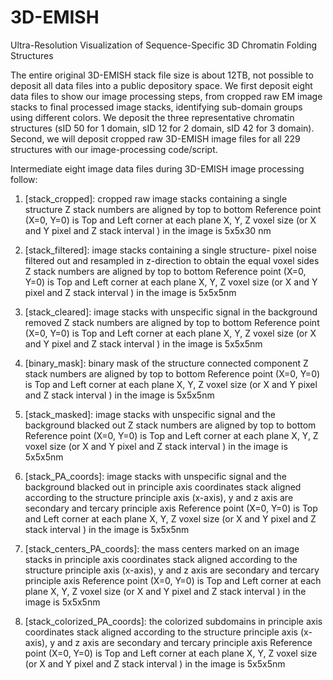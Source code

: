 # 3D-EMISH
Ultra-Resolution Visualization of Sequence-Specific 3D Chromatin Folding Structures

The entire original 3D-EMISH stack file size is about 12TB, not possible to deposit all data files into a public depository space. We first deposit eight data files to show our image processing steps, from cropped raw EM image stacks to final processed image stacks, identifying sub-domain groups using different colors. We deposit the three representative chromatin structures (sID 50 for 1 domain, sID 12 for 2 domain, sID 42 for 3 domain). Second, we will deposit cropped raw 3D-EMISH image files for all 229 structures with our image-processing code/script.  

Intermediate eight image data files during 3D-EMISH image processing follow:

1. [stack_cropped]: cropped raw image stacks containing a single structure
   Z stack numbers are aligned by top to bottom
   Reference point (X=0, Y=0) is Top and Left corner at each plane
   X, Y, Z voxel size (or X and Y pixel and Z stack interval ) in the image is 5x5x30 nm

2. [stack_filtered]: image stacks containing a single structure- pixel noise filtered out and resampled in z-direction to obtain the equal voxel sides
   Z stack numbers are aligned by top to bottom
   Reference point (X=0, Y=0) is Top and Left corner at each plane
   X, Y, Z voxel size (or X and Y pixel and Z stack interval ) in the image is 5x5x5nm

3. [stack_cleared]: image stacks with unspecific signal in the background removed
   Z stack numbers are aligned by top to bottom
   Reference point (X=0, Y=0) is Top and Left corner at each plane
   X, Y, Z voxel size (or X and Y pixel and Z stack interval ) in the image is 5x5x5nm

4. [binary_mask]: binary mask of the structure connected component 
   Z stack numbers are aligned by top to bottom
   Reference point (X=0, Y=0) is Top and Left corner at each plane
   X, Y, Z voxel size (or X and Y pixel and Z stack interval ) in the image is 5x5x5nm

5. [stack_masked]: image stacks with unspecific signal and the background blacked out
   Z stack numbers are aligned by top to bottom
   Reference point (X=0, Y=0) is Top and Left corner at each plane
   X, Y, Z voxel size (or X and Y pixel and Z stack interval ) in the image is 5x5x5nm

6. [stack_PA_coords]: image stacks with unspecific signal and the background blacked out in principle axis coordinates
  stack aligned according to the structure principle axis  (x-axis), y and z axis are secondary and tercary principle axis
  Reference point (X=0, Y=0) is Top and Left corner at each plane
   X, Y, Z voxel size (or X and Y pixel and Z stack interval ) in the image is 5x5x5nm

7. [stack_centers_PA_coords]: the mass centers marked on an image stacks in principle axis coordinates
  stack aligned according to the structure principle axis  (x-axis), y and z axis are secondary and tercary principle axis
  Reference point (X=0, Y=0) is Top and Left corner at each plane
   X, Y, Z voxel size (or X and Y pixel and Z stack interval ) in the image is 5x5x5nm

8. [stack_colorized_PA_coords]: the colorized subdomains in principle axis coordinates
  stack aligned according to the structure principle axis  (x-axis), y and z axis are secondary and tercary principle axis
  Reference point (X=0, Y=0) is Top and Left corner at each plane
   X, Y, Z voxel size (or X and Y pixel and Z stack interval ) in the image is 5x5x5nm
